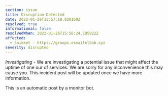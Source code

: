 ```yaml
---
section: issue
title: Disruption Detected
date: 2022-01-26T15:57:18.020169Z
resolved: true
informational: false
resolvedWhen: 2022-01-26T15:58:24.195922Z
affected:
  - Snikket - https://groups.esmailelbob.xyz
severity: disrupted
---
```

*Investigating* - We are investigating a potential issue that might affect the uptime of one our of services. We are sorry for any inconvenience this may cause you. This incident post will be updated once we have more information.

This is an automatic post by a monitor bot.
        